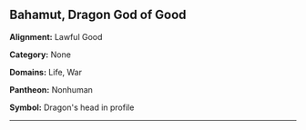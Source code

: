 ﻿## Bahamut, Dragon God of Good

**Alignment:** Lawful Good

**Category:** None

**Domains:** Life, War

**Pantheon:** Nonhuman

**Symbol:** Dragon's head in profile

---

